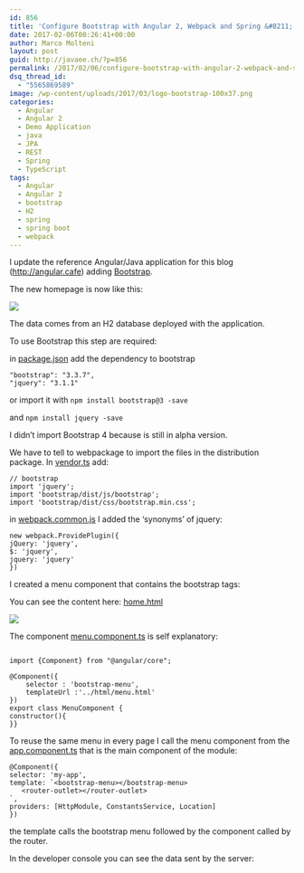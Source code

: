 ```yaml
---
id: 856
title: 'Configure Bootstrap with Angular 2, Webpack and Spring &#8211; Tutorial'
date: 2017-02-06T00:26:41+00:00
author: Marco Molteni
layout: post
guid: http://javaee.ch/?p=856
permalink: /2017/02/06/configure-bootstrap-with-angular-2-webpack-and-spring-tutorial/
dsq_thread_id:
  - "5565869589"
image: /wp-content/uploads/2017/03/logo-bootstrap-100x37.png
categories:
  - Angular
  - Angular 2
  - Demo Application
  - java
  - JPA
  - REST
  - Spring
  - TypeScript
tags:
  - Angular
  - Angular 2
  - bootstrap
  - H2
  - spring
  - spring boot
  - webpack
---
```

I update the reference Angular/Java application for this blog (<http://angular.cafe>) adding [Bootstrap](http://getbootstrap.com/css/).
  
The new homepage is now like this:

[<img class="alignnone wp-image-855 " src="https://i2.wp.com/javaee.ch/wp-content/uploads/2017/02/home-1.png?resize=479%2C265" data-recalc-dims="1" />](https://i1.wp.com/javaee.ch/wp-content/uploads/2017/02/home-1-e1486332505220.png)

The data comes from an H2 database deployed with the application.

To use Bootstrap this step are required:
  
in [package.json](https://github.com/marco76/SpringAngular2TypeScript/blob/master/webClient/src/package.json) add the dependency to bootstrap

    "bootstrap": "3.3.7",
    "jquery": "3.1.1"
    

or import it with `npm install bootstrap@3 -save`
  
and `npm install jquery -save`

I didn&#8217;t import Bootstrap 4 because is still in alpha version.

We have to tell to webpackage to import the files in the distribution package. In [vendor.ts](https://github.com/marco76/SpringAngular2TypeScript/blob/master/webClient/src/vendor.ts) add:

    // bootstrap 
    import 'jquery';
    import 'bootstrap/dist/js/bootstrap';
    import 'bootstrap/dist/css/bootstrap.min.css';
    

in [webpack.common.js](https://github.com/marco76/SpringAngular2TypeScript/blob/master/webClient/src/config/webpack.common.js) I added the &#8216;synonyms&#8217; of jquery:

    new webpack.ProvidePlugin({
    jQuery: 'jquery',
    $: 'jquery',
    jquery: 'jquery'
    })
    

I created a menu component that contains the bootstrap tags:
  
You can see the content here: <a href="https://github.com/marco76/SpringAngular2TypeScript/blob/master/webClient/src/app/html/menu.html" target="_blank">home.html</a>
  
[<img class="alignnone wp-image-862 size-large" src="https://i2.wp.com/javaee.ch/wp-content/uploads/2017/02/code.png?resize=945%2C322" data-recalc-dims="1" />](https://i2.wp.com/javaee.ch/wp-content/uploads/2017/02/code.png)
  
The component [menu.component.ts](https://github.com/marco76/SpringAngular2TypeScript/blob/master/webClient/src/app/components/menu.component.ts) is self explanatory:

<pre><code lang="typescript">
import {Component} from "@angular/core";

@Component({
    selector : 'bootstrap-menu',
    templateUrl :'../html/menu.html'
})
export class MenuComponent {
constructor(){
}}
</code></pre>

To reuse the same menu in every page I call the menu component from the [app.component.ts](https://github.com/marco76/SpringAngular2TypeScript/blob/master/webClient/src/app/components/app.component.ts) that is the main component of the module:

    @Component({
    selector: 'my-app',
    template: `<bootstrap-menu></bootstrap-menu>
       <router-outlet></router-outlet>
    `,
    providers: [HttpModule, ConstantsService, Location]
    })
    

the template calls the bootstrap menu <bootstrap-menu> followed by the component called by the router.

In the developer console you can see the data sent by the server:
  
[<img src="https://i0.wp.com/javaee.ch/wp-content/uploads/2017/02/chrome-1-e1486333521414.png?resize=900%2C389" alt="" class="alignnone size-full wp-image-866" data-recalc-dims="1" />](https://i0.wp.com/javaee.ch/wp-content/uploads/2017/02/chrome-1-e1486333521414.png)